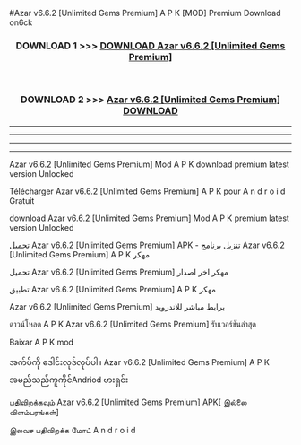 #Azar  v6.6.2 [Unlimited Gems Premium] A P K [MOD] Premium Download on6ck



<div align="center">

<h3>DOWNLOAD 1 >>> <a href="https://teeasianyam.web.app?sq=Azar  v6.6.2 [Unlimited Gems Premium]">DOWNLOAD Azar  v6.6.2 [Unlimited Gems Premium] </a></h3><br>

<h3>DOWNLOAD 2 >>> <a href="https://teeasianyam.web.app?sq=Azar  v6.6.2 [Unlimited Gems Premium] ">Azar  v6.6.2 [Unlimited Gems Premium]  DOWNLOAD </a></h3>

</div>


----------------------------------------------------------

----------------------------------------------------------

----------------------------------------------------------

----------------------------------------------------------


Azar  v6.6.2 [Unlimited Gems Premium]  Mod A P K download premium latest version Unlocked

Télécharger Azar  v6.6.2 [Unlimited Gems Premium]  A P K pour A n d r o i d Gratuit

download Azar  v6.6.2 [Unlimited Gems Premium]  Mod A P K premium latest version Unlocked

تحميل Azar  v6.6.2 [Unlimited Gems Premium]  APK - تنزيل برنامج Azar  v6.6.2 [Unlimited Gems Premium]  A P K مهكر

تحميل Azar  v6.6.2 [Unlimited Gems Premium]  مهكر اخر اصدار

تطبيق Azar  v6.6.2 [Unlimited Gems Premium]  A P K مهكر

Azar  v6.6.2 [Unlimited Gems Premium]  برابط مباشر للاندرويد

ดาวน์โหลด A P K Azar  v6.6.2 [Unlimited Gems Premium]  รับเวอร์ชันล่าสุด

Baixar A P K mod

အက်ပ်ကို ဒေါင်းလုဒ်လုပ်ပါ။ Azar  v6.6.2 [Unlimited Gems Premium]  A P K အမည်သည်ကူကိုင်Andriod ဗားရှင်း

பதிவிறக்கவும் Azar  v6.6.2 [Unlimited Gems Premium]  APK[ இல்லை விளம்பரங்கள்] 
 
இலவச பதிவிறக்க மோட் A n d r o i d



